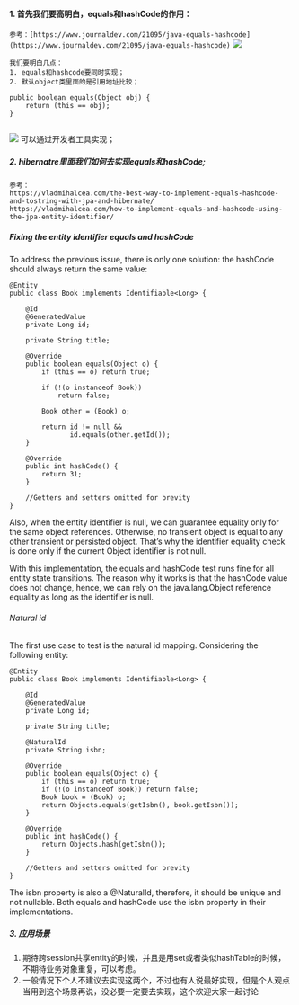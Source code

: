 #### 1. 首先我们要高明白，equals和hashCode的作用：
`参考：[https://www.journaldev.com/21095/java-equals-hashcode](https://www.journaldev.com/21095/java-equals-hashcode)`
![](http://www.jackzhang.cn/spring-data-jpa-guide/images/equals/1.png)
````
我们要明白几点：
1. equals和hashcode要同时实现；
2. 默认object类里面的是引用地址比较；
````
    public boolean equals(Object obj) {
        return (this == obj);
    }

````
````
![](http://www.jackzhang.cn/spring-data-jpa-guide/images/equals/eclipse-generate-hashcode-equals.png)
可以通过开发者工具实现；

##### 2. hibernatre里面我们如何去实现equals和hashCode;
````
参考：
https://vladmihalcea.com/the-best-way-to-implement-equals-hashcode-and-tostring-with-jpa-and-hibernate/
https://vladmihalcea.com/how-to-implement-equals-and-hashcode-using-the-jpa-entity-identifier/
````
##### Fixing the entity identifier equals and hashCode
To address the previous issue, there is only one solution: the hashCode should always return the same value:
````
@Entity
public class Book implements Identifiable<Long> {
 
    @Id
    @GeneratedValue
    private Long id;
 
    private String title;
 
    @Override
    public boolean equals(Object o) {
        if (this == o) return true;
 
        if (!(o instanceof Book))
            return false;
 
        Book other = (Book) o;
 
        return id != null &&
               id.equals(other.getId());
    }
 
    @Override
    public int hashCode() {
        return 31;
    }
 
    //Getters and setters omitted for brevity
}
````
Also, when the entity identifier is null, we can guarantee equality only for the same object references. Otherwise, no transient object is equal to any other transient or persisted object. That’s why the identifier equality check is done only if the current Object identifier is not null.

With this implementation, the equals and hashCode test runs fine for all entity state transitions. The reason why it works is that the hashCode value does not change, hence, we can rely on the java.lang.Object reference equality as long as the identifier is null.

###### Natural id
The first use case to test is the natural id mapping. Considering the following entity:

````
@Entity
public class Book implements Identifiable<Long> {
 
    @Id
    @GeneratedValue
    private Long id;
 
    private String title;
 
    @NaturalId
    private String isbn;
 
    @Override
    public boolean equals(Object o) {
        if (this == o) return true;
        if (!(o instanceof Book)) return false;
        Book book = (Book) o;
        return Objects.equals(getIsbn(), book.getIsbn());
    }
 
    @Override
    public int hashCode() {
        return Objects.hash(getIsbn());
    }
 
    //Getters and setters omitted for brevity
}
````
The isbn property is also a @NaturalId, therefore, it should be unique and not nullable. Both equals and hashCode use the isbn property in their implementations.
##### 3. 应用场景
1. 期待跨session共享entity的时候，并且是用set或者类似hashTable的时候，不期待业务对象重复，可以考虑。
2. 一般情况下个人不建议去实现这两个，不过也有人说最好实现，但是个人观点当用到这个场景再说，没必要一定要去实现，这个欢迎大家一起讨论


